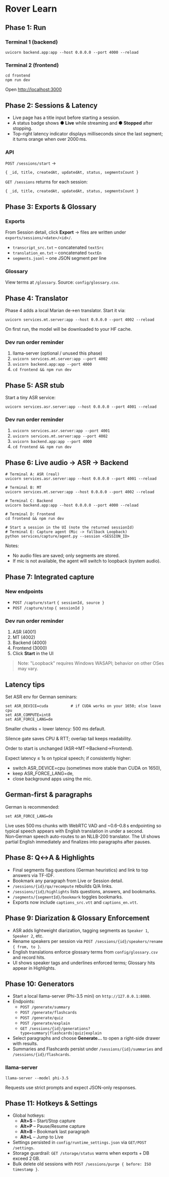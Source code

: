 # Rover Learn

## Phase 1: Run

### Terminal 1 (backend)
```
uvicorn backend.app:app --host 0.0.0.0 --port 4000 --reload
```

### Terminal 2 (frontend)
```
cd frontend
npm run dev
```

Open <http://localhost:3000>

## Phase 2: Sessions & Latency

- Live page has a title input before starting a session.
- A status badge shows **● Live** while streaming and **● Stopped** after stopping.
- Top-right latency indicator displays milliseconds since the last segment; it turns orange when over 2000 ms.

### API

`POST /sessions/start` →
```
{ _id, title, createdAt, updatedAt, status, segmentsCount }
```

`GET /sessions` returns for each session:
```
{ _id, title, createdAt, updatedAt, status, segmentsCount }
```

## Phase 3: Exports & Glossary

### Exports

From Session detail, click **Export** → files are written under
`exports/sessions/<date>/<id>/`.

- `transcript_src.txt` – concatenated `textSrc`
- `translation_en.txt` – concatenated `textEn`
- `segments.jsonl` – one JSON segment per line

### Glossary

View terms at `/glossary`. Source: `config/glossary.csv`.

## Phase 4: Translator

Phase 4 adds a local Marian de→en translator. Start it via:

```
uvicorn services.mt.server:app --host 0.0.0.0 --port 4002 --reload
```

On first run, the model will be downloaded to your HF cache.

### Dev run order reminder

1. llama-server (optional / unused this phase)
2. `uvicorn services.mt.server:app --port 4002`
3. `uvicorn backend.app:app --port 4000`
4. `cd frontend && npm run dev`

## Phase 5: ASR stub

Start a tiny ASR service:

```
uvicorn services.asr.server:app --host 0.0.0.0 --port 4001 --reload
```

### Dev run order reminder

1. `uvicorn services.asr.server:app --port 4001`
2. `uvicorn services.mt.server:app --port 4002`
3. `uvicorn backend.app:app --port 4000`
4. `cd frontend && npm run dev`

## Phase 6: Live audio → ASR → Backend

```
# Terminal A: ASR (real)
uvicorn services.asr.server:app --host 0.0.0.0 --port 4001 --reload

# Terminal B: MT
uvicorn services.mt.server:app --host 0.0.0.0 --port 4002 --reload

# Terminal C: Backend
uvicorn backend.app:app --host 0.0.0.0 --port 4000 --reload

# Terminal D: Frontend
cd frontend && npm run dev

# Start a session in the UI (note the returned sessionId)
# Terminal E: Capture agent (Mic -> fallback Loopback)
python services/capture/agent.py --session <SESSION_ID>
```

Notes:

- No audio files are saved; only segments are stored.
- If mic is not available, the agent will switch to loopback (system audio).

## Phase 7: Integrated capture

### New endpoints

- `POST /capture/start` `{ sessionId, source }`
- `POST /capture/stop` `{ sessionId }`

### Dev run order reminder

1. ASR (4001)
2. MT (4002)
3. Backend (4000)
4. Frontend (3000)
5. Click **Start** in the UI

> Note: "Loopback" requires Windows WASAPI; behavior on other OSes may vary.

## Latency tips

Set ASR env for German seminars:

```
set ASR_DEVICE=cuda          # if CUDA works on your 1650; else leave cpu
set ASR_COMPUTE=int8
set ASR_FORCE_LANG=de
```

Smaller chunks = lower latency: 500 ms default.

Silence gate saves CPU & RTT; overlap tail keeps readability.

Order to start is unchanged (ASR→MT→Backend→Frontend).

Expect latency ≤ 1s on typical speech; if consistently higher:

- switch ASR_DEVICE=cpu (sometimes more stable than CUDA on 1650),
- keep ASR_FORCE_LANG=de,
- close background apps using the mic.

## German-first & paragraphs

German is recommended:

```
set ASR_FORCE_LANG=de
```

Live uses 500 ms chunks with WebRTC VAD and ~0.6–0.8 s endpointing so typical speech appears with English translation in under a second. Non‑German speech auto-routes to an NLLB-200 translator. The UI shows partial English immediately and finalizes into paragraphs after pauses.

## Phase 8: Q↔A & Highlights

- Final segments flag questions (German heuristics) and link to top answers via TF-IDF.
- Bookmark any paragraph from Live or Session detail.
- `/sessions/{id}/qa/recompute` rebuilds Q/A links.
- `/sessions/{id}/highlights` lists questions, answers, and bookmarks.
- `/segments/{segmentId}/bookmark` toggles bookmarks.
- Exports now include `captions_src.vtt` and `captions_en.vtt`.

## Phase 9: Diarization & Glossary Enforcement

- ASR adds lightweight diarization, tagging segments as `Speaker 1`, `Speaker 2`, etc.
- Rename speakers per session via `POST /sessions/{id}/speakers/rename { from, to }`.
- English translations enforce glossary terms from `config/glossary.csv` and record hits.
- UI shows speaker tags and underlines enforced terms; Glossary hits appear in Highlights.

## Phase 10: Generators

- Start a local llama-server (Phi-3.5 mini) on `http://127.0.0.1:8080`.
- Endpoints:
  - `POST /generate/summary`
  - `POST /generate/flashcards`
  - `POST /generate/quiz`
  - `POST /generate/explain`
  - `GET /sessions/{id}/generations?type=summary|flashcards|quiz|explain`
- Select paragraphs and choose **Generate…** to open a right-side drawer with results.
- Summaries and Flashcards persist under `/sessions/{id}/summaries` and `/sessions/{id}/flashcards`.

### llama-server

```
llama-server --model phi-3.5
```

Requests use strict prompts and expect JSON-only responses.

## Phase 11: Hotkeys & Settings

- Global hotkeys:
  - **Alt+S** – Start/Stop capture
  - **Alt+P** – Pause/Resume capture
  - **Alt+B** – Bookmark last paragraph
  - **Alt+L** – Jump to Live
- Settings persisted in `config/runtime_settings.json` via `GET/POST /settings`.
- Storage guardrail: `GET /storage/status` warns when exports + DB exceed 2 GB.
- Bulk delete old sessions with `POST /sessions/purge { before: ISO timestamp }`.
